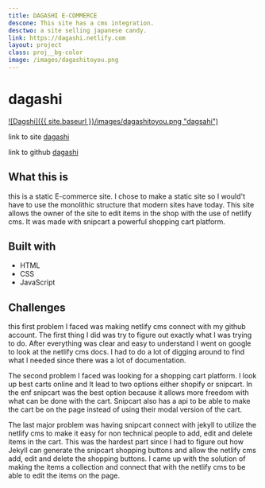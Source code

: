 ```yaml
---
title: DAGASHI E-COMMERCE
descone: This site has a cms integration.
desctwo: a site selling japanese candy.
link: https://dagashi.netlify.com
layout: project
class: proj__bg-color
image: /images/dagashitoyou.png
---
```


# dagashi

<a href="https://dagashi.netlify.com">
    ![Dagshi]({{ site.baseurl }}/images/dagashitoyou.png "dagsahi")
</a>

link to site [dagashi](https://dagashi.netlify.com/)

link to github [dagashi](https://github.com/colorlessenergy/dagashi)

## What this is

<!-- this is a static E-commerce site. This site was made to sell
Japanese candy. This site uses snipcart for the E-commerce. It also has
the Netlify cms. Both snipcart and Netlify cms use Github as the backend -->

this is a static E-commerce site. I chose to make a static site so I would't have to use the monolithic structure that modern sites have today. This site allows the owner of the site to edit items in the shop with the use of netlify cms. It was made with snipcart a powerful shopping cart platform.

## Built with

* HTML
* CSS
* JavaScript

## Challenges

this first problem I faced was making netlify cms connect with my github account. The first thing I did was try to figure out exactly what I was trying to do. After everything was clear and easy to understand I went on google to look at the netlify cms docs. I had to do a lot of digging around to find what I needed since there was a lot of documentation.

The second problem I faced was looking for a shopping cart platform. I look up best carts online and It lead to two options either shopify or snipcart. In the enf snipcart was the best option because it allows more freedom with what can be done with the cart. Snipcart also has a api to be able to make the cart be on the page instead of using their modal version of the cart.

The last major problem was having snipcart connect with jekyll to utilize the netlify cms to make it easy for non technical people to add, edit and delete items in the cart. This was the hardest part since I had to figure out how Jekyll can generate the snipcart shopping buttons and allow the netlify cms add, edit and delete the shopping buttons. I came up with the solution of making the items a collection and connect that with the netlify cms to be able to edit the items on the page.
